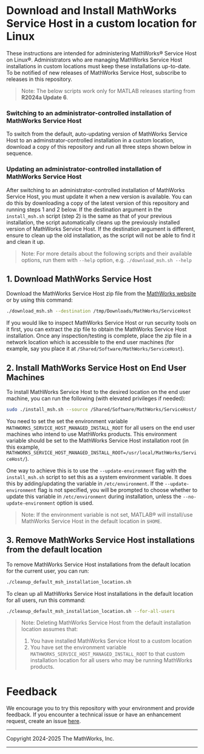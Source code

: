 
# Download and Install MathWorks Service Host in a custom location for Linux

These instructions are intended for administering MathWorks&reg; Service Host on Linux&reg;. Administrators who are managing MathWorks Service Host installations in custom locations must keep these installations up-to-date. To be notified of new releases of MathWorks Service Host, subscribe to releases in this repository.

>Note: The below scripts work only for MATLAB releases starting from **R2024a Update 6**.

### Switching to an administrator-controlled installation of MathWorks Service Host
To switch from the default, auto-updating version of MathWorks Service Host to an adminstrator-controlled installation in a custom location, download a copy of this repository and run all three steps shown below in sequence.
### Updating an administrator-controlled installation of MathWorks Service Host
After switching to an administrator-controlled installation of MathWorks Service Host, you must update it when a new version is available. You can do this by downloading a copy of the latest version of this repository and running steps 1 and 2 below. If the destination argument in the `install_msh.sh` script (step 2) is the same as that of your previous installation, the script automatically cleans up the previously installed version of MathWorks Service Host. If the destination argument is different, ensure to clean up the old installation, as the script will not be able to find it and clean it up.

>Note: For more details about the following scripts and their available options, run them with `--help` option, e.g. `./download_msh.sh --help`

## 1. Download MathWorks Service Host
Download the MathWorks Service Host zip file from the [MathWorks website](https://ssd.mathworks.com/supportfiles/downloads/MathWorksServiceHost/v2025.8.0.2/release/glnxa64/managed_mathworksservicehost_2025.8.0.2_package_glnxa64.zip) or by using this command:
```bash
./download_msh.sh --destination /tmp/Downloads/MathWorks/ServiceHost
```
If you would like to inspect MathWorks Service Host or run security tools on it first, you can extract the zip file to obtain the MathWorks Service Host installation. Once any inspection/testing is complete, place the zip file in a network location which is accessible to the end user machines (for example, say you place it at `/Shared/Software/MathWorks/ServiceHost`).

## 2. Install MathWorks Service Host on End User Machines
To install MathWorks Service Host to the desired location on the end user machine, you can run the following (with elevated privileges if needed):
```bash
sudo ./install_msh.sh --source /Shared/Software/MathWorks/ServiceHost/ --destination /usr/local/MathWorks/ServiceHost/
```

You need to set the set the environment variable `MATHWORKS_SERVICE_HOST_MANAGED_INSTALL_ROOT` for all users on the end user machines who intend to use MathWorks products. This environment variable should be set to the MathWorks Service Host installation root (in this example, `MATHWORKS_SERVICE_HOST_MANAGED_INSTALL_ROOT=/usr/local/MathWorks/ServiceHost/`).

One way to achieve this is to use the `--update-environment` flag with the `install_msh.sh` script to set this as a system environment variable. It does this by adding/updating the variable in `/etc/environment`. If the `--update-environment` flag is not specified, you will be prompted to choose whether to update this variable in `/etc/environment` during installation, unless the `--no-update-environment` option is used.

>Note: If the environment variable is not set, MATLAB&reg; will install/use MathWorks Service Host in the default location in `$HOME`.

## 3.  Remove MathWorks Service Host installations from the default location
To remove MathWorks Service Host installations from the default location for the current user, you can run:
```bash
./cleanup_default_msh_installation_location.sh
```

To clean up all MathWorks Service Host installations in the default location for all users, run this command:
```bash
./cleanup_default_msh_installation_location.sh --for-all-users
```

>Note: Deleting MathWorks Service Host from the default installation location assumes that:
> 1. You have installed MathWorks Service Host to a custom location
> 2. You have set the environment variable `MATHWORKS_SERVICE_HOST_MANAGED_INSTALL_ROOT` to that custom installation location for all users who may be running MathWorks products.


# Feedback
We encourage you to try this repository with your environment and provide feedback. If you encounter a technical issue or have an enhancement request, create an issue [here](https://github.com/mathworks-ref-arch/administer-mathworks-service-host/issues).

----

Copyright 2024-2025 The MathWorks, Inc.

----
